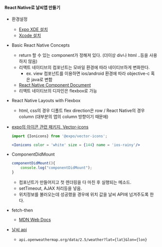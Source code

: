 #### React Native로 날씨앱 만들기

- 환경설정
  - [Expo XDE 설치](https://expo.io/tools)
  - [Xcode 설치](https://developer.apple.com/download/)

- Basic React Native Concepts
  - return 할 수 있는 component가 정해져 있다. (더이상 div나 html ..등을 사용하지 않음)
  - 리액트 네이티브의 컴포넌트는 모바일 환경에 따라 네이티브하게 변화한다.
    - ex. view 컴포넌트를 이용하면 ios/android 환경에 따라 objective-c 혹은 java로 변함
  - [React Native Component Document](https://facebook.github.io/react-native/docs/getting-started.html)
  - 리액트 네이티브의 디자인은 flexbox로 가능

- React Native Layouts with Flexbox

  - html, css의 경우 디폴트 flex direction은 row / React Native의 경우 column (대부분의 앱의 column 방향이기 때문에)

- [expo의 아이콘 관련 패키지, Vector-icons](https://expo.github.io/vector-icons/)

  ~~~jsx
  import {Ionicons} from '@expo/vector-icons'; 
  
  <Ionicons color = 'white' size = {144} name = 'ios-rainy'/>
  ~~~

- ComponentDidMount

  ~~~jsx
  componentDidMount(){
      console.log("componentDidMount");
  }
  ~~~

  - 컴포넌트가 만들어지고 첫 렌더링을 다 마친 후 실행되는 메소드.
  - setTimeout, AJAX 처리등을 넣음.
  - 위치정보를 불러오는데 성공했을 경우에 위치 값을 날씨 API에 넘겨주도록 한다.

- fetch-then

  - [MDN Web Docs](https://developer.mozilla.org/ko/docs/Web/API/Fetch_API/Fetch%EC%9D%98_%EC%82%AC%EC%9A%A9%EB%B2%95)

- [날씨 api](https://www.openweathermap.org/)

  - `api.openweathermap.org/data/2.5/weather?lat={lat}&lon={lon}`

  


